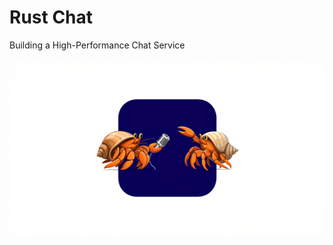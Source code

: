 # Rust Chat

Building a High-Performance Chat Service

![Rchat banner image](./assets/rchat_logo.png)
